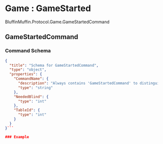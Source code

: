 # Game : GameStarted

BluffinMuffin.Protocol.Game.GameStartedCommand

## GameStartedCommand

### Command Schema

```json
{
  "title": "Schema for GameStartedCommand",
  "type": "object",
  "properties": {
    "CommandName": {
      "description": "Always contains 'GameStartedCommand' to distinguish the command from others.",
      "type": "string"
    },
    "NeededBlind": {
      "type": "int"
    },
    "TableId": {
      "type": "int"
    }
  }
}```

### Example

